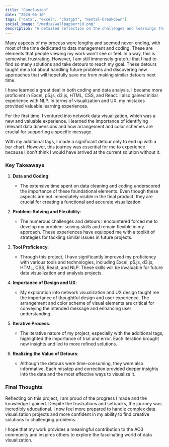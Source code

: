 ```yaml
---
title: "Conclusion"
date: "2024-06-10"
tags: ["data", "excel", "chatgpt", "mental-breakdown"]
social_image: "/media/wallpapperr10.png"
description: "A detailed reflection on the challenges and learnings throughout the project."
---
```


Many aspects of my process were lengthy and seemed never-ending, with most of the time dedicated to data management and coding. These are elements that people viewing my work won't see or feel. In a way, this is somewhat frustrating. However, I am still immensely grateful that I had to find so many solutions and take detours to reach my goal. These detours taught me a lot about handling future problems and discovering new approaches that will hopefully save me from making similar detours next time.

I have learned a great deal in both coding and data analysis. I became more proficient in Excel, p5.js, d3.js, HTML, CSS, and React. I also gained initial experience with NLP. In terms of visualization and UX, my mistakes provided valuable learning experiences.

For the first time, I ventured into network data visualization, which was a new and valuable experience. I learned the importance of identifying relevant data dimensions and how arrangement and color schemes are crucial for supporting a specific message.

With my additional tags, I made a significant detour only to end up with a bar chart. However, this journey was essential for me to experience because I don't think I would have arrived at the current solution without it.

### Key Takeaways

1. **Data and Coding**:
    - The extensive time spent on data cleaning and coding underscored the importance of these foundational elements. Even though these aspects are not immediately visible in the final product, they are crucial for creating a functional and accurate visualization.

2. **Problem-Solving and Flexibility**:
    - The numerous challenges and detours I encountered forced me to develop my problem-solving skills and remain flexible in my approach. These experiences have equipped me with a toolkit of strategies for tackling similar issues in future projects.

3. **Tool Proficiency**:
    - Through this project, I have significantly improved my proficiency with various tools and technologies, including Excel, p5.js, d3.js, HTML, CSS, React, and NLP. These skills will be invaluable for future data visualization and analysis projects.

4. **Importance of Design and UX**:
    - My exploration into network visualization and UX design taught me the importance of thoughtful design and user experience. The arrangement and color scheme of visual elements are critical for conveying the intended message and enhancing user understanding.

5. **Iterative Process**:
    - The iterative nature of my project, especially with the additional tags, highlighted the importance of trial and error. Each iteration brought new insights and led to more refined solutions.

6. **Realizing the Value of Detours**:
    - Although the detours were time-consuming, they were also informative. Each misstep and correction provided deeper insights into the data and the most effective ways to visualize it.

### Final Thoughts

Reflecting on this project, I am proud of the progress I made and the knowledge I gained. Despite the frustrations and setbacks, the journey was incredibly educational. I now feel more prepared to handle complex data visualization projects and more confident in my ability to find creative solutions to challenging problems.

I hope that my work provides a meaningful contribution to the AO3 community and inspires others to explore the fascinating world of data visualization.

<!-- ![Final Visualization](/media/FinalVisualization.png) -->
